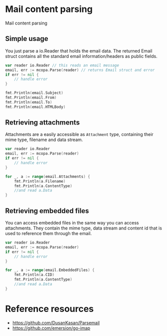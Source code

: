 # Mail content parsing
Mail content parsing

## Simple usage

You just parse a io.Reader that holds the email data. The returned Email struct contains all the standard email information/headers  as public fields.

```go
var reader io.Reader // this reads an email message
email, err := mcopa.Parse(reader) // returns Email struct and error
if err != nil {
    // handle error
}

fmt.Println(email.Subject)
fmt.Println(email.From)
fmt.Println(email.To)
fmt.Println(email.HTMLBody)
```

## Retrieving attachments

Attachments are a easily accessible as `Attachment` type, containing their mime type, filename and data stream.

```go
var reader io.Reader
email, err := mcopa.Parse(reader)
if err != nil {
    // handle error
}

for _, a := range(email.Attachments) {
    fmt.Println(a.Filename)
    fmt.Println(a.ContentType)
    //and read a.Data
}
```

## Retrieving embedded files

You can access embedded files in the same way you can access attachments. They contain the mime type, data stream and content id that is used to reference them through the email.

```go
var reader io.Reader
email, err := mcopa.Parse(reader)
if err != nil {
    // handle error
}

for _, a := range(email.EmbeddedFiles) {
    fmt.Println(a.CID)
    fmt.Println(a.ContentType)
    //and read a.Data
}
```


# Reference resources
- https://github.com/DusanKasan/Parsemail
- https://github.com/emersion/go-imap
